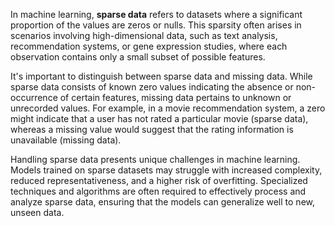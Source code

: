 In machine learning, **sparse data** refers to datasets where a significant proportion of the values are zeros or nulls. This sparsity often arises in scenarios involving high-dimensional data, such as text analysis, recommendation systems, or gene expression studies, where each observation contains only a small subset of possible features.

It's important to distinguish between sparse data and missing data. While sparse data consists of known zero values indicating the absence or non-occurrence of certain features, missing data pertains to unknown or unrecorded values. For example, in a movie recommendation system, a zero might indicate that a user has not rated a particular movie (sparse data), whereas a missing value would suggest that the rating information is unavailable (missing data).

Handling sparse data presents unique challenges in machine learning. Models trained on sparse datasets may struggle with increased complexity, reduced representativeness, and a higher risk of overfitting. Specialized techniques and algorithms are often required to effectively process and analyze sparse data, ensuring that the models can generalize well to new, unseen data.
